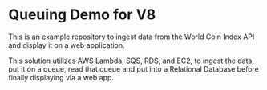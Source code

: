 # Queuing Demo for V8

This is an example repository to ingest data from the World Coin Index API and display it on a web application.

This solution utilizes AWS Lambda, SQS, RDS, and EC2, to ingest the data, put it on a queue, read that queue and put into a Relational Database before finally displaying via a web app.
